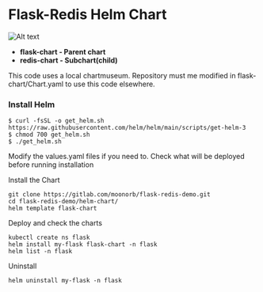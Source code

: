 # Flask-Redis Helm Chart

![Alt text](https://github.com/moonorb/images/blob/main/images/chart_diagram.PNG )

- **flask-chart - Parent chart**
- **redis-chart - Subchart(child)**

This code uses a local chartmuseum.
Repository must me modified in flask-chart/Chart.yaml to use this code elsewhere.

### Install Helm
```
$ curl -fsSL -o get_helm.sh https://raw.githubusercontent.com/helm/helm/main/scripts/get-helm-3
$ chmod 700 get_helm.sh
$ ./get_helm.sh
```

Modify the values.yaml files if you need to. 
Check what will be deployed before running installation

Install the Chart
```
git clone https://gitlab.com/moonorb/flask-redis-demo.git
cd flask-redis-demo/helm-chart/
helm template flask-chart
```

Deploy and check the charts
```
kubectl create ns flask
helm install my-flask flask-chart -n flask
helm list -n flask
```

Uninstall
```
helm uninstall my-flask -n flask
```





